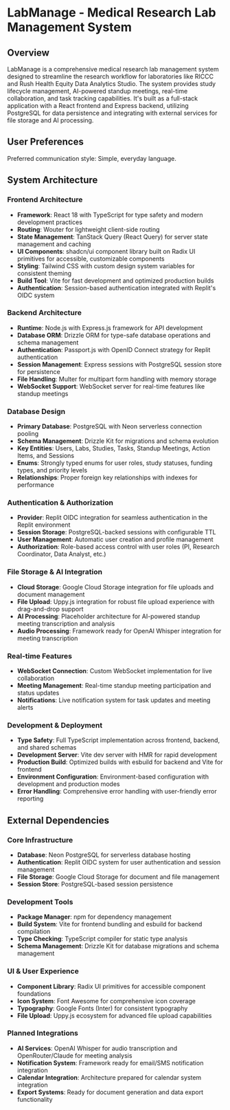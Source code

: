 # LabManage - Medical Research Lab Management System

## Overview

LabManage is a comprehensive medical research lab management system designed to streamline the research workflow for laboratories like RICCC and Rush Health Equity Data Analytics Studio. The system provides study lifecycle management, AI-powered standup meetings, real-time collaboration, and task tracking capabilities. It's built as a full-stack application with a React frontend and Express backend, utilizing PostgreSQL for data persistence and integrating with external services for file storage and AI processing.

## User Preferences

Preferred communication style: Simple, everyday language.

## System Architecture

### Frontend Architecture
- **Framework**: React 18 with TypeScript for type safety and modern development practices
- **Routing**: Wouter for lightweight client-side routing
- **State Management**: TanStack Query (React Query) for server state management and caching
- **UI Components**: shadcn/ui component library built on Radix UI primitives for accessible, customizable components
- **Styling**: Tailwind CSS with custom design system variables for consistent theming
- **Build Tool**: Vite for fast development and optimized production builds
- **Authentication**: Session-based authentication integrated with Replit's OIDC system

### Backend Architecture
- **Runtime**: Node.js with Express.js framework for API development
- **Database ORM**: Drizzle ORM for type-safe database operations and schema management
- **Authentication**: Passport.js with OpenID Connect strategy for Replit authentication
- **Session Management**: Express sessions with PostgreSQL session store for persistence
- **File Handling**: Multer for multipart form handling with memory storage
- **WebSocket Support**: WebSocket server for real-time features like standup meetings

### Database Design
- **Primary Database**: PostgreSQL with Neon serverless connection pooling
- **Schema Management**: Drizzle Kit for migrations and schema evolution
- **Key Entities**: Users, Labs, Studies, Tasks, Standup Meetings, Action Items, and Sessions
- **Enums**: Strongly typed enums for user roles, study statuses, funding types, and priority levels
- **Relationships**: Proper foreign key relationships with indexes for performance

### Authentication & Authorization
- **Provider**: Replit OIDC integration for seamless authentication in the Replit environment
- **Session Storage**: PostgreSQL-backed sessions with configurable TTL
- **User Management**: Automatic user creation and profile management
- **Authorization**: Role-based access control with user roles (PI, Research Coordinator, Data Analyst, etc.)

### File Storage & AI Integration
- **Cloud Storage**: Google Cloud Storage integration for file uploads and document management
- **File Upload**: Uppy.js integration for robust file upload experience with drag-and-drop support
- **AI Processing**: Placeholder architecture for AI-powered standup meeting transcription and analysis
- **Audio Processing**: Framework ready for OpenAI Whisper integration for meeting transcription

### Real-time Features
- **WebSocket Connection**: Custom WebSocket implementation for live collaboration
- **Meeting Management**: Real-time standup meeting participation and status updates
- **Notifications**: Live notification system for task updates and meeting alerts

### Development & Deployment
- **Type Safety**: Full TypeScript implementation across frontend, backend, and shared schemas
- **Development Server**: Vite dev server with HMR for rapid development
- **Production Build**: Optimized builds with esbuild for backend and Vite for frontend
- **Environment Configuration**: Environment-based configuration with development and production modes
- **Error Handling**: Comprehensive error handling with user-friendly error reporting

## External Dependencies

### Core Infrastructure
- **Database**: Neon PostgreSQL for serverless database hosting
- **Authentication**: Replit OIDC system for user authentication and session management
- **File Storage**: Google Cloud Storage for document and file management
- **Session Store**: PostgreSQL-based session persistence

### Development Tools
- **Package Manager**: npm for dependency management
- **Build System**: Vite for frontend bundling and esbuild for backend compilation
- **Type Checking**: TypeScript compiler for static type analysis
- **Schema Management**: Drizzle Kit for database migrations and schema management

### UI & User Experience
- **Component Library**: Radix UI primitives for accessible component foundations
- **Icon System**: Font Awesome for comprehensive icon coverage
- **Typography**: Google Fonts (Inter) for consistent typography
- **File Upload**: Uppy.js ecosystem for advanced file upload capabilities

### Planned Integrations
- **AI Services**: OpenAI Whisper for audio transcription and OpenRouter/Claude for meeting analysis
- **Notification System**: Framework ready for email/SMS notification integration
- **Calendar Integration**: Architecture prepared for calendar system integration
- **Export Systems**: Ready for document generation and data export functionality
